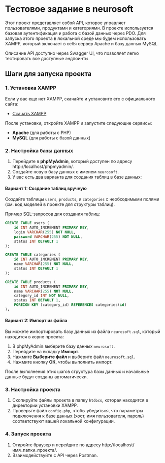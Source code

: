 # Тестовое задание в neurosoft

Этот проект представляет собой API, которое управляет пользователями, продуктами и категориями. В проекте используется базовая аутентификация и работа с базой данных через PDO. Для запуска этого проекта в локальной среде мы будем использовать XAMPP, который включает в себя сервер Apache и базу данных MySQL.

Описание API доступно через Swagger UI, что позволяет легко тестировать все доступные эндпоинты.

## Шаги для запуска проекта

### 1. Установка XAMPP
Если у вас еще нет XAMPP, скачайте и установите его с официального сайта:

- [Скачать XAMPP](https://www.apachefriends.org/index.html)

После установки, откройте XAMPP и запустите следующие сервисы:
- **Apache** (для работы с PHP)
- **MySQL** (для работы с базой данных)

### 2. Настройка базы данных
1. Перейдите в **phpMyAdmin**, который доступен по адресу http://localhost/phpmyadmin/.
2. Создайте новую базу данных с именем `neurosoft`.
3. У вас есть два варианта для создания таблиц в базе данных:

#### Вариант 1: Создание таблиц вручную
Создайте таблицы `users`, `products`, и `categories` с необходимыми полями (см. код моделей в проекте для структуры таблиц).

Пример SQL-запросов для создания таблиц:

```sql
CREATE TABLE users (
    id INT AUTO_INCREMENT PRIMARY KEY,
    login VARCHAR(255) NOT NULL,
    password VARCHAR(255) NOT NULL,
    status INT DEFAULT 1
);

CREATE TABLE categories (
    id INT AUTO_INCREMENT PRIMARY KEY,
    name VARCHAR(255) NOT NULL,
    status INT DEFAULT 1
);

CREATE TABLE products (
    id INT AUTO_INCREMENT PRIMARY KEY,
    name VARCHAR(255) NOT NULL,
    category_id INT NOT NULL,
    status INT DEFAULT 1,
    FOREIGN KEY (category_id) REFERENCES categories(id)
);
```

#### Вариант 2: Импорт из файла
Вы можете импортировать базу данных из файла `neurosoft.sql`, который находится в корне проекта:

1. В phpMyAdmin выберите базу данных `neurosoft`.
2. Перейдите на вкладку **Импорт**.
3. Нажмите **Выберите файл** и выберите файл `neurosoft.sql`.
4. Нажмите кнопку **ОК**, чтобы выполнить импорт.

После выполнения этих шагов структура базы данных и начальные данные будут созданы автоматически.

### 3. Настройка проекта
1. Скопируйте файлы проекта в папку `htdocs`, которая находится в директории установки XAMPP.
2. Проверьте файл `config.php`, чтобы убедиться, что параметры подключения к базе данных (хост, имя пользователя, пароль) соответствуют вашей локальной конфигурации.

### 4. Запуск проекта
1. Откройте браузер и перейдите по адресу http://localhost/имя_папки_проекта/.
2. Взаимодействуйте с API через Postman.